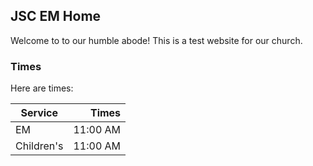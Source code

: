 ## JSC EM Home
Welcome to to our humble abode! This is a test website for our church.

### Times
Here are times:

| Service      | Times       |
| ------------ |------------:|
| EM           | 11:00 AM    |
| Children's   | 11:00 AM    |